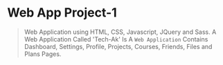 # Web App Project-1

> Web Application using HTML, CSS, Javascript, JQuery and Sass.
A Web Application Called 'Tech-Ak' Is A `Web Application` Contains Dashboard, Settings, Profile, Projects, Courses, Friends, Files and Plans Pages.

